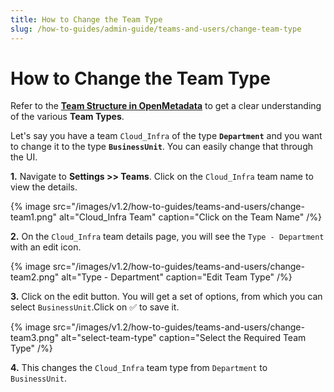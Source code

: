```yaml
---
title: How to Change the Team Type
slug: /how-to-guides/admin-guide/teams-and-users/change-team-type
---
```


# How to Change the Team Type

Refer to the [**Team Structure in OpenMetadata**](/how-to-guides/admin-guide/teams-and-users/team-structure-openmetadata) to get a clear understanding of the various **Team Types**.

Let's say you have a team `Cloud_Infra` of the type **`Department`** and you want to change it to the type **`BusinessUnit`**. You can easily change that through the UI.

**1.** Navigate to **Settings >> Teams**. Click on the `Cloud_Infra` team name to view the details.

{% image
src="/images/v1.2/how-to-guides/teams-and-users/change-team1.png"
alt="Cloud_Infra Team"
caption="Click on the Team Name"
/%}

**2.** On the `Cloud_Infra` team details page, you will see the `Type - Department` with an edit icon.

{% image
src="/images/v1.2/how-to-guides/teams-and-users/change-team2.png"
alt="Type - Department"
caption="Edit Team Type"
/%}

**3.** Click on the edit button. You will get a set of options, from which you can select `BusinessUnit`.Click on ✅ to save it.

{% image
src="/images/v1.2/how-to-guides/teams-and-users/change-team3.png"
alt="select-team-type"
caption="Select the Required Team Type"
/%}

**4.** This changes the `Cloud_Infra` team type from `Department` to `BusinessUnit`.
